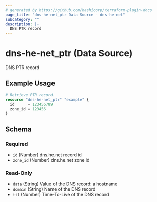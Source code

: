 ```yaml
---
# generated by https://github.com/hashicorp/terraform-plugin-docs
page_title: "dns-he-net_ptr Data Source - dns-he-net"
subcategory: ""
description: |-
  DNS PTR record
---
```


# dns-he-net_ptr (Data Source)

DNS PTR record

## Example Usage

```terraform
# Retrieve PTR record.
resource "dns-he-net_ptr" "example" {
  id      = 123456789
  zone_id = 123456
}
```

<!-- schema generated by tfplugindocs -->
## Schema

### Required

- `id` (Number) dns.he.net record id
- `zone_id` (Number) dns.he.net zone id

### Read-Only

- `data` (String) Value of the DNS record: a hostname
- `domain` (String) Name of the DNS record
- `ttl` (Number) Time-To-Live of the DNS record
